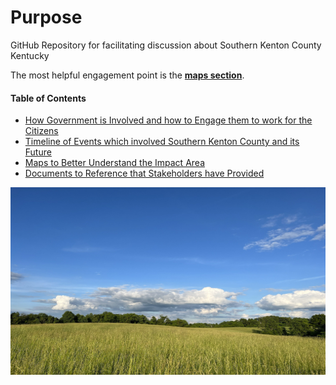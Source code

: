 # Purpose 
GitHub Repository for facilitating discussion about Southern Kenton County Kentucky

The most helpful engagement point is the [**maps section**](/maps/README.md). 


#### Table of Contents

- [How Government is Involved and how to Engage them to work for the Citizens](/government/README.md)  
- [Timeline of Events which involved Southern Kenton County and its Future](/timeline/README.md)
- [Maps to Better Understand the Impact Area](/maps/README.md)  
- [Documents to Reference that Stakeholders have Provided](/documents_archive/README.md)  

<a href="https://www.facebook.com/groups/480161015141638">
  <img src="./documents_archive/img/475414359_4535686769991423_7749531762737302510_n - Copy.jpg/" alt="Green fields" style="width:600px;height:300px;">
</a>  
